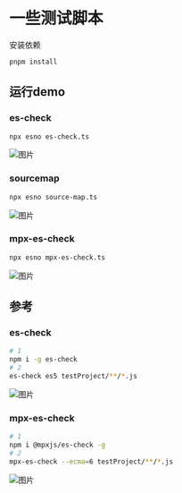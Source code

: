 # 一些测试脚本

安装依赖
```sh
pnpm install
```
## 运行demo
### es-check
```sh
npx esno es-check.ts
```
![图片](https://img.cdn.sugarat.top/mdImg/MTY2NDEwNzY1NjA0Nw==664107656047)

### sourcemap
```sh
npx esno source-map.ts
```
![图片](https://img.cdn.sugarat.top/mdImg/MTY2NDAzMjI5MTA1Mw==664032291053)

### mpx-es-check
```sh
npx esno mpx-es-check.ts
```
![图片](https://img.cdn.sugarat.top/mdImg/MTY2NDA5MjM0NDgyNQ==664092344825)

## 参考
### es-check
```sh
# 1
npm i -g es-check
# 2
es-check es5 testProject/**/*.js
```
![图片](https://img.cdn.sugarat.top/mdImg/MTY2NDAyODU1NTI3OA==664028555278)

### mpx-es-check
```sh
# 1
npm i @mpxjs/es-check -g
# 2
mpx-es-check --ecma=6 testProject/**/*.js
```
![图片](https://img.cdn.sugarat.top/mdImg/MTY2NDA3Mzg0NTcxNw==664073845717)
